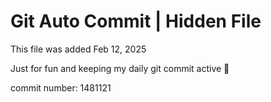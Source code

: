 # Git Auto Commit | Hidden File

This file was added Feb 12, 2025

Just for fun and keeping my daily git commit active 🤪

commit number: 1481121
